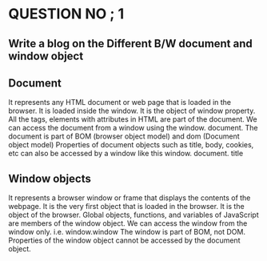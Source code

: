 
# QUESTION NO ; 1



## Write a blog on the Different B/W document and window object
## Document
It represents any HTML document or web page that is loaded in the browser.
It is loaded inside the window.
It is the object of window property.
All the tags, elements with attributes in HTML are part of the document.
We can access the document from a window using the window. document.
The document is part of BOM (browser object model) and dom (Document object model)
Properties of document objects such as title, body, cookies, etc can also be accessed by a window like this window. document. title

## Window objects
It represents a browser window or frame that displays the contents of the webpage.
It is the very first object that is loaded in the browser.
It is the object of the browser.
Global objects, functions, and variables of
JavaScript are
members of the window object.
We can access the window from the window only.
i.e.
window.window
The window is part of BOM, not DOM.
Properties of the window object cannot be accessed by the document object.
